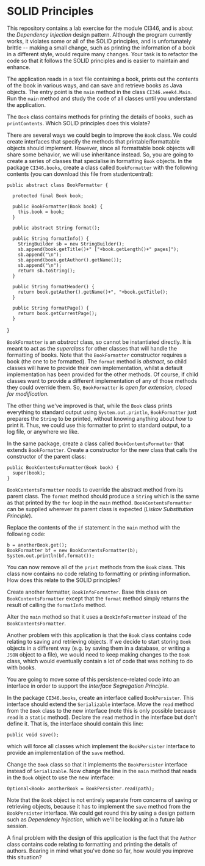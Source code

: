 # SOLID Principles

This repository contains a lab exercise for the module CI346, and is
about the *Dependency Injection* design pattern. Although the program
currently works, it violates some or all of the SOLID principles, and
is unfortunately brittle -- making a small change, such as printing
the information of a book in a different style, would require many
changes. Your task is to refactor the code so that it follows the
SOLID principles and is easier to maintain and enhance.

  
The application reads in a text file containing a book, prints out the
contents of the book in various ways, and can save and retrieve books
as Java objects. The entry point is the `main` method in the class
`CI346.week4.Main`. Run the `main` method and study the code of all
classes until you understand the application.
  
The `Book` class contains methods for printing the details of books,
such as `printContents`. Which SOLID principles does this
violate?
  
There are several ways we could begin to improve the `Book` class. We
could create interfaces that specify the methods that
printable/formattable objects should implement. However, since all
formattable book objects will share some behavior, we will use
inheritance instead. So, you are going to create a series of classes
that specialise in formatting `Book` objects. In the package
`CI346.books`, create a class called `BookFormatter`
with the following contents (you can download this file from
studentcentral):


    public abstract class BookFormatter {

      protected final Book book;

      public BookFormatter(Book book) {
        this.book = book;
      }

      public abstract String format();

      public String formatInfo() {
        StringBuilder sb = new StringBuilder();
        sb.append(book.getTitle()+" ["+book.getLength()+" pages]");
        sb.append("\n");
        sb.append(book.getAuthor().getName());
        sb.append("\n");
        return sb.toString();
      }
    
      public String formatHeader() {
        return book.getAuthor().getName()+", "+book.getTitle();
      }
    
      public String formatPage() {
        return book.getCurrentPage();
      }
  }

`BookFormatter` is an *abstract* class, so cannot be instantiated
directly. It is meant to act as the *superclass* for other
classes that will handle the formatting of books. Note that the
`BookFormatter` constructor requires a book (the one to be
formatted). The `format` method is *abstract*, so child
classes will have to provide their own implementation, whilst a
default implementation has been provided for the other methods. Of
course, if child classes want to provide a different implementation of
any of those methods they could override them. So,
`BookFormatter` is *open for extension, closed for
modification*.

The other thing we've improved is that, while the `Book` class
prints everything to standard output using
`System.out.println`, `BookFormatter` just prepares the
`String` to be printed, without knowing anything about
*how* to print it. Thus, we could use this formatter to print to
standard output, to a log file, or anywhere we like.
  
In the same package, create a class called `BookContentsFormatter`
that extends `BookFormatter`. Create a constructor for the new
class that calls the constructor of the parent class:

    public BookContentsFormatter(Book book) {
      super(book);
    }

`BookContentsFormatter` needs to override the abstract method
from its parent class. The `format` method should produce a
`String` which is the same as that printed by the `for`
loop in the `main` method. `BookContentsFormatter` can
be supplied wherever its parent class is expected (*Liskov
Substitution Principle*).
  
Replace the contents of the `if` statement in the `main` method with the following code:

    b = anotherBook.get();
    BookFormatter bf = new BookContentsFormatter(b);
    System.out.println(bf.format());

You can now remove all of the `print` methods from the
`Book` class. This class now contains no code relating to
formatting or printing information. How does this relate to the SOLID
principles?
  
Create another formatter, `BookInfoFormatter`. Base this class
on `BookContentsFormatter` except that the `format`
method simply returns the result of calling the `formatInfo`
method.

Alter the `main` method so that it uses a
`BookInfoFormatter` instead of the
`BookContentsFormatter`.
  
Another problem with this application is that the `Book` class
contains code relating to saving and retrieving objects. If we decide
to start storing `Book` objects in a different way (e.g. by
saving them in a database, or writing a `JSON` object to a
file), we would need to keep making changes to the `Book`
class, which would eventually contain a lot of code that was nothing
to do with books.

You are going to move some of this persistence-related code into an
interface in order to support the *Interface Segregation
Principle*.

In the package `CI346.books`, create an interface called
`BookPersister`. This interface should extend the
`Serializable` interface. Move the `read` method from
the `Book` class to the new interface (note this is only
possible because `read` is a `static` method). Declare
the `read` method in the interface but don't define it. That
is, the interface should contain this line: 

    public void save(); 

which will force all classes which implement the
`BookPersister` interface to provide an implementation of the
`save` method.
  
Change the `Book` class so that it implements the
`BookPersister` interface instead of `Serializable`. Now
change the line in the `main` method that reads in the
`Book` object to use the new interface: 

    Optional<Book> anotherBook = BookPersister.read(path);
  
Note that the `Book` object is not entirely separate from concerns of saving or retrieving 
objects, because it has to implement the `save` method from the
`BookPersister` interface. We could get round this by using a design pattern such as
*Dependency Injection*, which we'll be looking at in a future lab session.
  
A final problem with the design of this application is the fact that
the `Author` class contains code relating to formatting and
printing the details of authors. Bearing in mind what you've done so
far, how would you improve this situation? 
